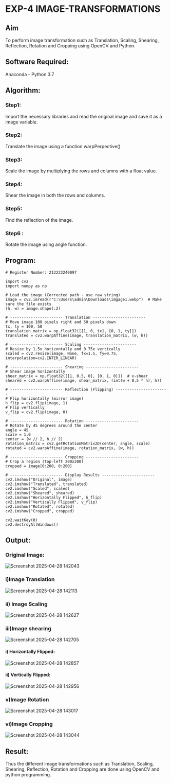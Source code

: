 # EXP-4 IMAGE-TRANSFORMATIONS

## Aim
To perform image transformation such as Translation, Scaling, Shearing, Reflection, Rotation and Cropping using OpenCV and Python.

## Software Required:
Anaconda - Python 3.7

## Algorithm:
### Step1:
Import the necessary libraries and read the original image and save it as a image variable.

### Step2:
Translate the image using a function warpPerpective()

### Step3:
Scale the image by multiplying the rows and columns with a float value.

### Step4:
Shear the image in both the rows and columns.

### Step5:
Find the reflection of the image.

### Step6 :
Rotate the image using angle function.

## Program:
```# Developed By: MONISH N
# Register Number: 212223240097

import cv2
import numpy as np

# Load the image (Corrected path - use raw string)
image = cv2.imread(r"C:\Users\admin\Downloads\imgage1.webp")  # Make sure the file exists
(h, w) = image.shape[:2]

# ----------------------- Translation -----------------------
# Move image 100 pixels right and 50 pixels down
tx, ty = 100, 50
translation_matrix = np.float32([[1, 0, tx], [0, 1, ty]])
translated = cv2.warpAffine(image, translation_matrix, (w, h))

# ----------------------- Scaling -----------------------
# Resize by 1.5x horizontally and 0.75x vertically
scaled = cv2.resize(image, None, fx=1.5, fy=0.75, interpolation=cv2.INTER_LINEAR)

# ----------------------- Shearing -----------------------
# Shear image horizontally
shear_matrix = np.float32([[1, 0.5, 0], [0, 1, 0]])  # x-shear
sheared = cv2.warpAffine(image, shear_matrix, (int(w + 0.5 * h), h))

# ----------------------- Reflection (Flipping) -----------------------
# Flip horizontally (mirror image)
h_flip = cv2.flip(image, 1)
# Flip vertically
v_flip = cv2.flip(image, 0)

# ----------------------- Rotation -----------------------
# Rotate by 45 degrees around the center
angle = 45
scale = 1.0
center = (w // 2, h // 2)
rotation_matrix = cv2.getRotationMatrix2D(center, angle, scale)
rotated = cv2.warpAffine(image, rotation_matrix, (w, h))

# ----------------------- Cropping -----------------------
# Crop a region (top-left 200x200)
cropped = image[0:200, 0:200]

# ----------------------- Display Results -----------------------
cv2.imshow("Original", image)
cv2.imshow("Translated", translated)
cv2.imshow("Scaled", scaled)
cv2.imshow("Sheared", sheared)
cv2.imshow("Horizontally Flipped", h_flip)
cv2.imshow("Vertically Flipped", v_flip)
cv2.imshow("Rotated", rotated)
cv2.imshow("Cropped", cropped)

cv2.waitKey(0)
cv2.destroyAllWindows()

```
## Output:
### Original Image:
![Screenshot 2025-04-28 142043](https://github.com/user-attachments/assets/c5b83e31-5dfb-4108-b4da-dbeb973c147f)

### i)Image Translation
![Screenshot 2025-04-28 142113](https://github.com/user-attachments/assets/8ba509bb-0039-4124-afc1-8fe0e9544b65)

### ii) Image Scaling
![Screenshot 2025-04-28 142627](https://github.com/user-attachments/assets/0364d00a-033f-401e-a146-76850ff1ce32)

### iii)Image shearing
![Screenshot 2025-04-28 142705](https://github.com/user-attachments/assets/99eeaa48-2ec6-4c18-87aa-c49b3f827865)

#### i) Horizontally Flipped:
![Screenshot 2025-04-28 142857](https://github.com/user-attachments/assets/683527a0-8e28-49b1-b004-0674d712c808)

#### ii) Vertically Flipped:
![Screenshot 2025-04-28 142956](https://github.com/user-attachments/assets/affd6904-9fef-4c9b-ad15-7fcc7f35c4cc)

### v)Image Rotation
![Screenshot 2025-04-28 143017](https://github.com/user-attachments/assets/68fc7d56-5413-400e-964b-b2a3699467bf)

### vi)Image Cropping
![Screenshot 2025-04-28 143044](https://github.com/user-attachments/assets/f291a4c7-2864-4f9a-82c8-65a00d19afec)

## Result: 

Thus the different image transformations such as Translation, Scaling, Shearing, Reflection, Rotation and Cropping are done using OpenCV and python programming.

